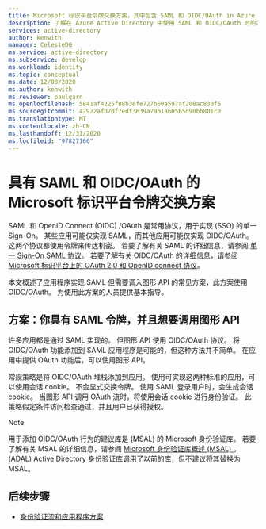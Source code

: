 ```yaml
---
title: Microsoft 标识平台令牌交换方案，其中包含 SAML 和 OIDC/OAuth in Azure Active Directory
description: 了解在 Azure Active Directory 中使用 SAML 和 OIDC/OAuth 时的常见令牌交换方案。
services: active-directory
author: kenwith
manager: CelesteDG
ms.service: active-directory
ms.subservice: develop
ms.workload: identity
ms.topic: conceptual
ms.date: 12/08/2020
ms.author: kenwith
ms.reviewer: paulgarn
ms.openlocfilehash: 5841af4225f88b36fe727b60a597af208ac830f5
ms.sourcegitcommit: 42922af070f7edf3639a79b1a60565d90bb801c0
ms.translationtype: MT
ms.contentlocale: zh-CN
ms.lasthandoff: 12/31/2020
ms.locfileid: "97827166"
---
```

# <a name="microsoft-identity-platform-token-exchange-scenarios-with-saml-and-oidcoauth"></a>具有 SAML 和 OIDC/OAuth 的 Microsoft 标识平台令牌交换方案

SAML 和 OpenID Connect (OIDC) /OAuth 是常用协议，用于实现 (SSO) 的单一 Sign-On。 某些应用可能仅实现 SAML，而其他应用可能仅实现 OIDC/OAuth。 这两个协议都使用令牌来传达机密。 若要了解有关 SAML 的详细信息，请参阅 [单一 Sign-On SAML 协议](single-sign-on-saml-protocol.md)。 若要了解有关 OIDC/OAuth 的详细信息，请参阅 [Microsoft 标识平台上的 OAuth 2.0 和 OpenID connect 协议](active-directory-v2-protocols.md)。

本文概述了应用程序实现 SAML 但需要调入图形 API 的常见方案，此方案使用 OIDC/OAuth。 为使用此方案的人员提供基本指导。

## <a name="scenario-you-have-a-saml-token-and-want-to-call-the-graph-api"></a>方案：你具有 SAML 令牌，并且想要调用图形 API
许多应用都是通过 SAML 实现的。 但图形 API 使用 OIDC/OAuth 协议。 将 OIDC/OAuth 功能添加到 SAML 应用程序是可能的，但这种方法并不简单。 在应用中提供 OAuth 功能后，可以使用图形 API。

常规策略是将 OIDC/OAuth 堆栈添加到应用。 使用可实现这两种标准的应用，可以使用会话 cookie。 不会显式交换令牌。 使用 SAML 登录用户时，会生成会话 cookie。 当图形 API 调用 OAuth 流时，将使用会话 cookie 进行身份验证。 此策略假定条件访问检查通过，并且用户已获得授权。

> [!NOTE]
> 用于添加 OIDC/OAuth 行为的建议库是 (MSAL) 的 Microsoft 身份验证库。 若要了解有关 MSAL 的详细信息，请参阅 [Microsoft 身份验证库概述 (MSAL) ](msal-overview.md)。  (ADAL) Active Directory 身份验证库调用了以前的库，但不建议将其替换为 MSAL。

## <a name="next-steps"></a>后续步骤
- [身份验证流和应用程序方案](authentication-flows-app-scenarios.md)
